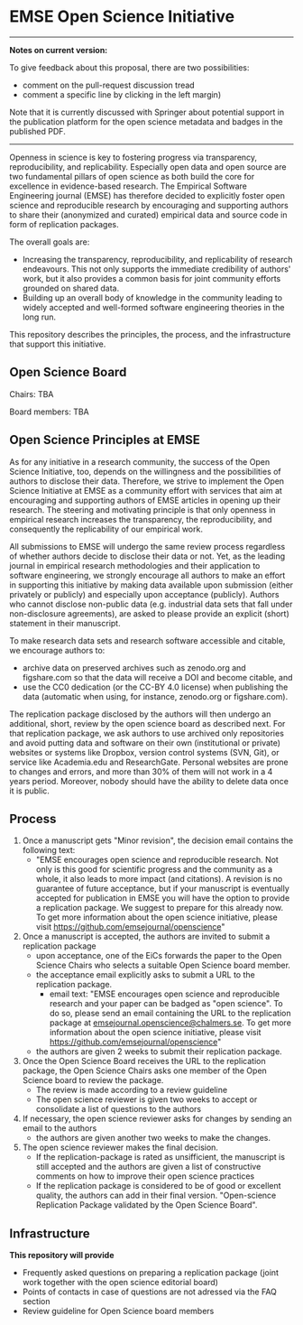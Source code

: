 # EMSE Open Science Initiative

___
**Notes on current version:**

To give feedback about this proposal, there are two possibilities:
* comment on the pull-request discussion tread
* comment a specific line by clicking in the left margin)

Note that it is currently discussed with Springer about potential support in the publication platform for the open science metadata and badges in the published PDF.
___

Openness in science is key to fostering progress via transparency, reproducibility, and replicability. Especially open data and open source are two fundamental pillars of open science as both build the core for excellence in evidence-based research. The Empirical Software Engineering journal (EMSE) has therefore decided to explicitly foster open science and reproducible research by encouraging and supporting authors to share their (anonymized and curated) empirical data and source code in form of replication packages. 

The overall goals are:
* Increasing the transparency, reproducibility, and replicability of research endeavours. This not only supports the immediate credibility of authors' work, but it also provides a common basis for joint community efforts grounded on shared data.
* Building up an overall body of knowledge in the community leading to widely accepted and well-formed software engineering theories in the long run.

This repository describes the principles, the process, and the infrastructure that support this initiative.


## Open Science Board

Chairs: TBA

Board members: TBA


## Open Science Principles at EMSE

As for any initiative in a research community, the success of the Open Science Initiative, too, depends on the willingness and the possibilities of authors to disclose their data. Therefore, we strive to implement the Open Science Initiative at EMSE as a community effort with services that aim at encouraging and supporting authors of EMSE articles in opening up their research. The steering and motivating principle is that only openness in empirical research increases the transparency, the reproducibility, and consequently the replicability of our empirical work.

All submissions to EMSE will undergo the same review process regardless of whether authors decide to disclose their data or not. Yet, as the leading journal in empirical research methodologies and their application to software engineering, we strongly encourage all authors to make an effort in supporting this initiative by making data available upon submission (either privately or publicly) and especially upon acceptance (publicly). Authors who cannot disclose non-public data (e.g. industrial data sets that fall under non-disclosure agreements), are asked to please provide an explicit (short) statement in their manuscript.

To make research data sets and research software accessible and citable, we encourage authors to:
* archive data on preserved archives such as zenodo.org and figshare.com so that the data will receive a DOI and become citable, and 
* use the CC0 dedication (or the CC-BY 4.0 license) when publishing the data (automatic when using, for instance, zenodo.org or figshare.com).

The replication package disclosed by the authors will then undergo an additional, short, review by the open science board as described next. For that replication package, we ask authors to use archived only repositories and avoid putting data and software on their own (institutional or private) websites or systems like Dropbox, version control systems (SVN, Git), or service like Academia.edu and ResearchGate. Personal websites are prone to changes and errors, and more than 30% of them will not work in a 4 years period. Moreover, nobody should have the ability to delete data once it is public.



## Process

1. Once a manuscript gets "Minor revision", the decision email contains the following text:
    * "EMSE encourages open science and reproducible research. Not only is this good for scientific progress and the community as a whole, it also leads to more impact (and citations). A revision is no guarantee of future acceptance, but if your manuscript is eventually accepted for publication in EMSE you will have the option to provide a replication package. We suggest to prepare for this already now. To get more information about the open science initiative, please visit https://github.com/emsejournal/openscience"
1. Once a manuscript is accepted, the authors are invited to submit a replication package
    * upon acceptance, one of the EiCs forwards the paper to the Open Science Chairs who selects a suitable Open Science board member.
    * the acceptance email explicitly asks to submit a URL to the replication package.
        * email text: "EMSE encourages open science and reproducible research and your paper can be badged as "open science". To do so, please send an email containing the URL to the replication package at emsejournal.openscience@chalmers.se. To get more information about the open science initiative, please visit https://github.com/emsejournal/openscience"
    * the authors are given 2 weeks to submit their replication package.
1. Once the Open Science Board receives the URL to the replication package, the Open Science Chairs asks one member of the Open Science board to review the package.
    * The review is made according to a review guideline
    * The open science reviewer is given two weeks to accept or consolidate a list of questions to the authors
1. If necessary, the open science reviewer asks for changes by sending an email to the authors
    * the authors are given another two weeks to make the changes.
1. The open science reviewer makes the final decision.
    * If the replication-package is rated as unsifficient, the manuscript is still accepted and the authors are given a list of constructive comments on how to improve their open science practices
	* If the replication package is considered to be of good or excellent quality, the authors can add in their final version. "Open-science Replication Package validated by the Open Science Board". 


## Infrastructure

**This repository will provide**

* Frequently asked questions on preparing a replication package (joint work together with the open science editorial board)
* Points of contacts in case of questions are not adressed via the FAQ section
* Review guideline for Open Science board members


